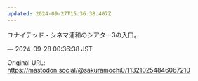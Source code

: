 ```yaml
---
updated: 2024-09-27T15:36:38.407Z
---
```


<p>ユナイテッド・シネマ浦和のシアター3の入口。</p>

&mdash; 2024-09-28 00:36:38 JST

Original URL: https://mastodon.social/@sakuramochi0/113210254846067210
